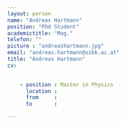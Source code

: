 ```yaml
---
layout: person
name: "Andreas Hartmann"
position: "Phd Student"
academictitle: "Mag."
telefon: ""
picture : "andreashartmann.jpg"
email: "andreas.hartmann@uibk.ac.at"
title: "Andreas Hartmann"
cv:

    
    - position : Master in Physics
      location : 
      from     : 
      to       : 

---
```

